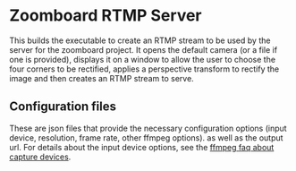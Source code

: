 # Zoomboard RTMP Server
This builds the executable to create an RTMP stream to be used by the server for the zoomboard project. It opens the default camera (or a file if one is provided), displays it on a window to allow the user to choose the four corners to be rectified, applies a perspective transform to rectify the image and then creates an RTMP stream to serve.

## Configuration files
These are json files that provide the necessary configuration options (input device, resolution, frame rate, other ffmpeg options). as well as the output url. For details about the input device options, see the [ffmpeg faq about capture devices](https://trac.ffmpeg.org/wiki/Capture/Webcam).